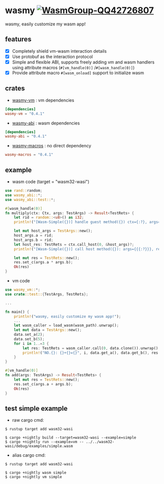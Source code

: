 # wasmy [![WasmGroup-QQ42726807](https://img.shields.io/badge/WasmGroup-QQ42726807-27a5ea.svg?style=flat-square)](https://jq.qq.com/?_wv=1027&k=dSmP3goX)

wasmy, easily customize my wasm app!

## features

- [x] Completely shield vm-wasm interaction details
- [x] Use protobuf as the interaction protocol
- [x] Simple and flexible ABI, supports freely adding vm and wasm handlers using attribute macros (`#[vm_handle(0)]`
  /`#[wasm_handle(0)]`)
- [x] Provide attribute macro `#[wasm_onload]` support to initialize wasm

## crates

- [wasmy-vm](https://docs.rs/wasmy-vm/latest/wasmy_vm/index.html) : vm dependencies

```toml
[dependencies]
wasmy-vm = "0.4.1"
```

- [wasmy-abi](https://docs.rs/wasmy-abi/latest/wasmy_abi/index.html) : wasm dependencies

```toml
[dependencies]
wasmy-abi = "0.4.1"
```

- [wasmy-macros](https://docs.rs/wasmy-macros/latest/wasmy_macros/index.html) : no direct dependency

```toml
wasmy-macros = "0.4.1"
```

## example

- wasm code (target = "wasm32-wasi")

```rust
use rand::random;
use wasmy_abi::*;
use wasmy_abi::test::*;

#[wasm_handle(0)]
fn multiply(ctx: Ctx, args: TestArgs) -> Result<TestRets> {
    let rid = random::<u8>() as i32;
    println!("[Wasm-Simple({})] handle guest method({}) ctx={:?}, args={{{:?}}}", rid, 0, ctx, args);

    let mut host_args = TestArgs::new();
    host_args.a = rid;
    host_args.b = rid;
    let host_res: TestRets = ctx.call_host(0, &host_args)?;
    println!("[Wasm-Simple({})] call host method({}): args={{{:?}}}, result={}", rid, 0, host_res, host_res.get_c());

    let mut res = TestRets::new();
    res.set_c(args.a * args.b);
    Ok(res)
}
```

- vm code

```rust
use wasmy_vm::*;
use crate::test::{TestArgs, TestRets};

...

fn main() {
    println!("wasmy, easily customize my wasm app!");
    ...
    let wasm_caller = load_wasm(wasm_path).unwrap();
    let mut data = TestArgs::new();
    data.set_a(2);
    data.set_b(5);
    for i in 1..=3 {
        let res: TestRets = wasm_caller.call(0, data.clone()).unwrap();
        println!("NO.{}: {}+{}={}", i, data.get_a(), data.get_b(), res.get_c())
    }
}

#[vm_handle(0)]
fn add(args: TestArgs) -> Result<TestRets> {
    let mut res = TestRets::new();
    res.set_c(args.a + args.b);
    Ok(res)
}
```

## test simple example

- raw cargo cmd:

```shell
$ rustup target add wasm32-wasi

$ cargo +nightly build --target=wasm32-wasi --example=simple
$ cargo +nightly run --example=vm -- ../../wasm32-wasi/debug/examples/simple.wasm
```

- alias cargo cmd:

```shell
$ rustup target add wasm32-wasi

$ cargo +nightly wasm simple
$ cargo +nightly vm simple
```
